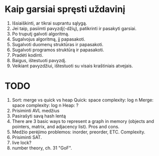 Kaip garsiai spręsti uždavinį
=============================

1. Išsiaiškinti, ar tikrai suprantu sąlygą.
2. Jei taip, pasiimti pavyzdį(-džių), patikrinti ir pasakyti garsiai.
3. Po truputį galvoti algoritmą.
4. Sugalvojus algoritmą, jį papasakoti.
5. Sugalvoti duomenų struktūras ir papasakoti.
6. Sugalvoti programos struktūrą ir papasakoti.
7. Pradėti kodinti.
8. Baigus, ištestuoti pavyzdį.
9. Veikiant pavyzdžiui, ištestuoti su visais kraštiniais atvejais.

TODO
====

1. Sort: merge vs quick vs heap 
    Quick: space complexity: log n
    Merge: space complexity: log n
    Heap:  ?
2. Prisiminti AVL medžius
3. Pasirašyti savą hash lentą
4. There are 3 basic ways to represent a graph in memory (objects and pointers,
   matrix, and adjacency list). Pros and cons.
5. Medžio perėjimo problemos: inorder, preorder, ETC. Complexity.
6. Prisiminti SAT.
7. live lock?
8. number theory, ch. 31 "GoF".

